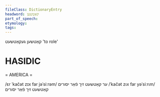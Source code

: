 ```yaml
---
fileClass: DictionaryEntry
headword: קאַטשען
part_of_speech: 
etymology: 
tags: 
---
```

קאַטשען
געקאַטשעט
'to role'

HASIDIC
=======
= AMERICA = 

/ɛr ˈkačət zɪx far jəˈsiːrəm/ ער קאַטשעט זיך פֿאַר יסורים 
/ˈkačət zɩx far yəˈsiːrɩm/ קאַטשעט זיך פֿאַר יסורים